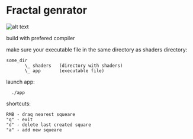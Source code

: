 # Fractal genrator

![alt text](https://github.com/IivaNsh/images/img1.jpg?raw=true)

build with prefered compiler

make sure your executable file in the same directory as shaders directory:
```
some_dir
       \_ shaders   (directory with shaders)
       \_ app       (executable file)
```

launch app:
```
  ./app
```

shortcuts:
```
RMB - draq nearest squeare 
"q" - exit
"d" - delete last created square
"a" - add new squeare
```

